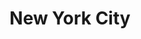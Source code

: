---
layout: location

title: New York City
latitude: 40.71435
longitude: -74.00597
address: New York

info: 8,336,697 

tags:
- Wall Street
- Snow
- Central Park

---